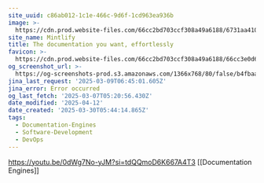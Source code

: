 ```yaml
---
site_uuid: c86ab012-1c1e-466c-9d6f-1cd963ea936b
image: >-
  https://cdn.prod.website-files.com/66cc2bd703ccf308a49a6188/6731aa4104da280d698c4084_Landing%20page%20OG%20Image.png
site_name: Mintlify
title: The documentation you want, effortlessly
favicon: >-
  https://cdn.prod.website-files.com/66cc2bd703ccf308a49a6188/66cc3e0d67f2324645580a18_favicon.png
og_screenshot_url: >-
  https://og-screenshots-prod.s3.amazonaws.com/1366x768/80/false/b4fbaafeabe5115bbd19f292d41dbfdec7f249c796bc541a48c95da12aee10a8.jpeg
jina_last_request: '2025-03-09T06:45:01.605Z'
jina_error: Error occurred
og_last_fetch: '2025-03-07T05:20:56.430Z'
date_modified: '2025-04-12'
date_created: '2025-03-30T05:44:14.865Z'
tags:
  - Documentation-Engines
  - Software-Development
  - DevOps
---
```













https://youtu.be/0dWg7No-yJM?si=tdQQmoD6K667A4T3
[[Documentation Engines]]

